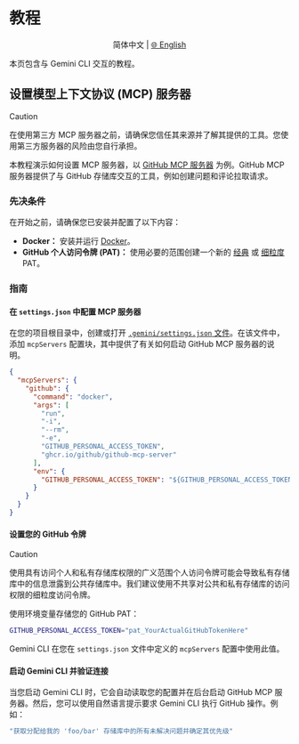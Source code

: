 
# 教程

<p align="center">
  简体中文 | <a href="../../../../docs/cli/tutorials.md">🌐 English</a>
</p>

本页包含与 Gemini CLI 交互的教程。

## 设置模型上下文协议 (MCP) 服务器

> [!CAUTION]
> 在使用第三方 MCP 服务器之前，请确保您信任其来源并了解其提供的工具。您使用第三方服务器的风险由您自行承担。

本教程演示如何设置 MCP 服务器，以 [GitHub MCP 服务器](https://github.com/github/github-mcp-server) 为例。GitHub MCP 服务器提供了与 GitHub 存储库交互的工具，例如创建问题和评论拉取请求。

### 先决条件

在开始之前，请确保您已安装并配置了以下内容：

- **Docker：** 安装并运行 [Docker]。
- **GitHub 个人访问令牌 (PAT)：** 使用必要的范围创建一个新的 [经典] 或 [细粒度] PAT。

[Docker]: https://www.docker.com/
[经典]: https://github.com/settings/tokens/new
[细粒度]: https://github.com/settings/personal-access-tokens/new

### 指南

#### 在 `settings.json` 中配置 MCP 服务器

在您的项目根目录中，创建或打开 [`.gemini/settings.json` 文件](./configuration.md)。在该文件中，添加 `mcpServers` 配置块，其中提供了有关如何启动 GitHub MCP 服务器的说明。

```json
{
  "mcpServers": {
    "github": {
      "command": "docker",
      "args": [
        "run",
        "-i",
        "--rm",
        "-e",
        "GITHUB_PERSONAL_ACCESS_TOKEN",
        "ghcr.io/github/github-mcp-server"
      ],
      "env": {
        "GITHUB_PERSONAL_ACCESS_TOKEN": "${GITHUB_PERSONAL_ACCESS_TOKEN}"
      }
    }
  }
}
```

#### 设置您的 GitHub 令牌

> [!CAUTION]
> 使用具有访问个人和私有存储库权限的广义范围个人访问令牌可能会导致私有存储库中的信息泄露到公共存储库中。我们建议使用不共享对公共和私有存储库的访问权限的细粒度访问令牌。

使用环境变量存储您的 GitHub PAT：

```bash
GITHUB_PERSONAL_ACCESS_TOKEN="pat_YourActualGitHubTokenHere"
```

Gemini CLI 在您在 `settings.json` 文件中定义的 `mcpServers` 配置中使用此值。

#### 启动 Gemini CLI 并验证连接

当您启动 Gemini CLI 时，它会自动读取您的配置并在后台启动 GitHub MCP 服务器。然后，您可以使用自然语言提示要求 Gemini CLI 执行 GitHub 操作。例如：

```bash
"获取分配给我的 'foo/bar' 存储库中的所有未解决问题并确定其优先级"
```